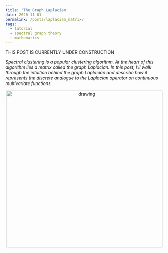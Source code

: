 ```yaml
---
title: 'The Graph Laplacian'
date: 2020-11-01
permalink: /posts/laplacian_matrix/
tags:
  - tutorial
  - spectral graph theory
  - mathematics
---
```


THIS POST IS CURRENTLY UNDER CONSTRUCTION

*Spectral clustering is a popular clustering algorithm.  At the heart of this algorithm lies a matrix called the graph Laplacian.  In this post, I'll walk through the intuition behind the graph Laplacian and describe how it represents the discrete analogue to the Laplacian operator on continuous multivariate functions.*

<center><img src="https://raw.githubusercontent.com/mbernste/mbernste.github.io/master/images/LaplacianExample.png" alt="drawing" width="500"/></center>

